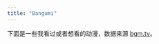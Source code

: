 ```yaml
---
title: "Bangumi"
---
```


下面是一些我看过或者想看的动漫，数据来源 [bgm.tv](https://bgm.tv/)。

<div id="bangumi_container">
</div>
<script type='text/javascript'>
  const groupBy = function (xs, key) {
    return xs.reduce(function (rv, x) {
      (rv[x[key]] = rv[x[key]] || []).push(x);
      return rv;
    }, {});
  };
  const collection_types = {
    1: "想看",
    2: "看过",
    3: "在看",
    4: "搁置",
    5: "抛弃",
  }
  const sort_key = [3, 1, 2, 4, 5]
  const insert = (item) => {
    $(`#bangumi_container${item.type}`).append(`<div class="column" style="margin-left: 10px;"><a href="https://bgm.tv/subject/${item.subject.id}"><img src="${item.subject.images.medium}" /></a></div>`)
  }
  function func() {
    let api = "https://api.bgm.tv"
    // api = "http://localhost:8081"
    $.getJSON(api + "/v0/users/725320/collections?subject_type=2&limit=100&offset=0")
      .then(data => {
        $("#bangumi_container").empty()
        let ret = groupBy(data.data ?? [], "type")
        Object.keys(ret).sort((a, b) => {
          return sort_key.indexOf(parseInt(a)) - sort_key.indexOf(parseInt(b))
        }).forEach(key => {
          let first = ret[key][0]
          if (first) {
            $("#bangumi_container").append(`<h1>${collection_types[first.type]}</h1><div id="bangumi_container${first.type}" style="display:flex; flex-flow:row wrap; justify-content:left; align-items:center;"></div>`)
          }
          ret[key].forEach(item => {
            insert(item)
          })
        })
      })
      .fail((obj) => {
        $("#bangumi_container").append(`<p>加载失败..</p>`)
      })
  }
  function callback() {
    if (window.$) {
      func();
    } else {
      // wait 50 milliseconds and try again.
      window.setTimeout(callback, 50);
    }
  }
  callback();
</script>